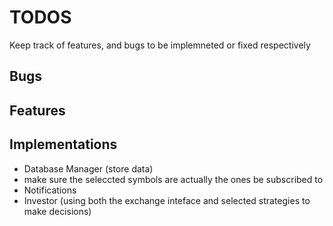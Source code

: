 # TODOS

Keep track of features, and bugs to be implemneted or fixed respectively

## Bugs

## Features

## Implementations

- Database Manager (store data)
- make sure the seleccted symbols are actually the ones be subscribed to
- Notifications
- Investor (using both the exchange inteface and selected strategies to make decisions)
